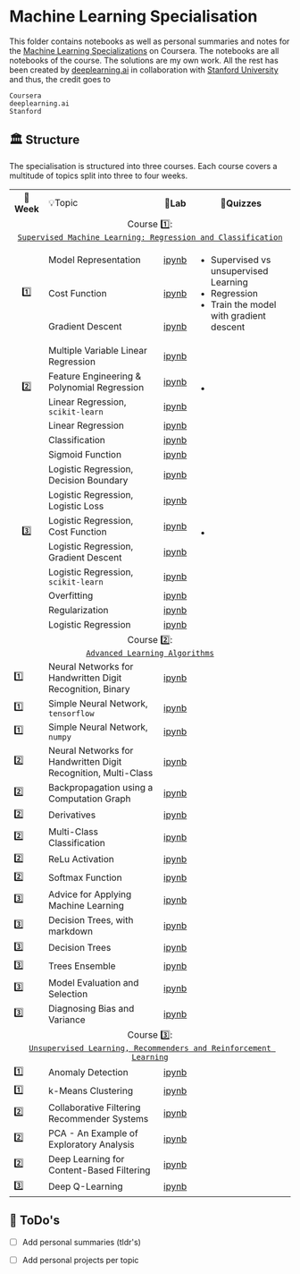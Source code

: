 

# Machine Learning Specialisation

This folder contains notebooks as well as personal summaries and notes for the [Machine Learning Specializations](https://www.coursera.org/specializations/machine-learning-introduction) on Coursera. The notebooks are all notebooks of the course. The solutions are my own work. All the rest has been created by [deeplearning.ai](https://www.deeplearning.ai/courses/machine-learning-specialization/) in collaboration with [Stanford University](https://www.stanford.edu/) and thus, the credit goes to

```
Coursera
deeplearning.ai
Stanford
```

## 🏛️ Structure

The specialisation is structured into three courses. Each course covers a multitude of topics split into three to four weeks. 

<table>
  <tr>
    <th>📅Week</th>
    <td>💡Topic</td>
    <th>🔬Lab</th>
    <th>📝Quizzes</th>
  </tr>
  <tr>
    <td colspan="4" align="center">
      Course 1️⃣:<br><a href="https://github.com/PeeteKeesel/coursera-summaries/blob/46973aefb4428c02749c01b6c2fc257af825cc2e/specializations/machine_learning_specialization/course1__supervised_machine_learning_regression_and_classification">
        <code>Supervised Machine Learning: Regression and Classification</code>
      </a>     
    </td>
  </tr>
  <tr>
    <td rowspan="3" align="center">1️⃣</td>
    <td>Model Representation</td>
    <td><a href="https://github.com/PeeteKeesel/coursera-summaries/blob/46973aefb4428c02749c01b6c2fc257af825cc2e/specializations/machine_learning_specialization/course1__supervised_machine_learning_regression_and_classification/C1_W1_Lab04_Gradient_Descent_Soln.ipynb">ipynb</a></td>
    <td rowspan="3">
        <ul>
            <li>Supervised vs unsupervised Learning</li>
            <li>Regression</li>
            <li>Train the model with gradient descent</li>
        </ul>
    </td>
  </tr>
  <tr>
    <!-- <td>1️⃣</td> -->
    <td>Cost Function</td>
    <td><a href="https://github.com/PeeteKeesel/coursera-summaries/blob/46973aefb4428c02749c01b6c2fc257af825cc2e/specializations/machine_learning_specialization/course1__supervised_machine_learning_regression_and_classification/C1_W1_Lab04_Gradient_Descent_Soln.ipynb">ipynb</a></td>
    <!-- <td></td> -->
  </tr>    
  <tr>
    <!-- <td>1️⃣</td> -->
    <td>Gradient Descent</td>
    <td><a href="https://github.com/PeeteKeesel/coursera-summaries/blob/46973aefb4428c02749c01b6c2fc257af825cc2e/specializations/machine_learning_specialization/course1__supervised_machine_learning_regression_and_classification/C1_W1_Lab04_Gradient_Descent_Soln.ipynb">ipynb</a></td>
    <!-- <td></td> -->
  </tr> 
  <tr>
    <td rowspan="4" align="center">2️⃣</td>
    <td>Multiple Variable Linear Regression</td>
    <td><a href="https://github.com/PeeteKeesel/coursera-summaries/blob/46973aefb4428c02749c01b6c2fc257af825cc2e/specializations/machine_learning_specialization/course1__supervised_machine_learning_regression_and_classification/C1_W2_Lab02_Multiple_Variable_Soln.ipynb">ipynb</a></td>
    <td rowspan="4"">
        <ul>
            <li></li>
        </ul>
    </td>
  </tr>   
  <tr>
    <!-- <td>2️⃣</td> -->
    <td>Feature Engineering & Polynomial Regression</td>
    <td><a href="https://github.com/PeeteKeesel/coursera-summaries/blob/46973aefb4428c02749c01b6c2fc257af825cc2e/specializations/machine_learning_specialization/course1__supervised_machine_learning_regression_and_classification/C1_W2_Lab04_FeatEng_PolyReg_Soln.ipynb">ipynb</a></td>
    <!-- <td></td> -->
  </tr>  
  <tr>
    <!-- <td>2️⃣</td> -->
    <td>Linear Regression, <code>scikit-learn</code></td>
    <td><a href="https://github.com/PeeteKeesel/coursera-summaries/blob/46973aefb4428c02749c01b6c2fc257af825cc2e/specializations/machine_learning_specialization/course1__supervised_machine_learning_regression_and_classification/C1_W2_Lab05_Sklearn_GD_Soln.ipynb">ipynb</a></td>
    <!-- <td></td> -->
  </tr> 
  <tr>
    <!-- <td>2️⃣</td> -->
    <td>Linear Regression</code></td>
    <td><a href="https://github.com/PeeteKeesel/coursera-summaries/blob/46973aefb4428c02749c01b6c2fc257af825cc2e/specializations/machine_learning_specialization/course1__supervised_machine_learning_regression_and_classification/C1_W2_Linear_Regression.ipynb">ipynb</a></td>
    <!-- <td></td> -->
  </tr>      
  <tr>
    <td rowspan="10" align="center">3️⃣</td>
    <td>Classification</td>
    <td><a href="https://github.com/PeeteKeesel/coursera-summaries/blob/46973aefb4428c02749c01b6c2fc257af825cc2e/specializations/machine_learning_specialization/course1__supervised_machine_learning_regression_and_classification/C1_W3_Lab01_Classification_Soln.ipynb">ipynb</a></td>
    <td rowspan="10" align="center">
        <ul>
            <li></li>
        </ul>
    </td>
  </tr>     
  <tr>
    <!-- <td>3️⃣</td> -->
    <td>Sigmoid Function</td>
    <td><a href="https://github.com/PeeteKeesel/coursera-summaries/blob/46973aefb4428c02749c01b6c2fc257af825cc2e/specializations/machine_learning_specialization/course1__supervised_machine_learning_regression_and_classification/C1_W3_Lab02_Sigmoid_function_Soln.ipynb">ipynb</a></td>
    <!-- <td></td> -->
  </tr>     
  <tr>
    <!-- <td>3️⃣</td> -->
    <td>Logistic Regression, Decision Boundary</td>
    <td><a href="https://github.com/PeeteKeesel/coursera-summaries/blob/46973aefb4428c02749c01b6c2fc257af825cc2e/specializations/machine_learning_specialization/course1__supervised_machine_learning_regression_and_classification/C1_W3_Lab03_Decision_Boundary_Soln.ipynb">ipynb</a></td>
    <!-- <td></td> -->
  </tr>     
  <tr>
    <!-- <td>3️⃣</td> -->
    <td>Logistic Regression, Logistic Loss</td>
    <td><a href="https://github.com/PeeteKeesel/coursera-summaries/blob/46973aefb4428c02749c01b6c2fc257af825cc2e/specializations/machine_learning_specialization/course1__supervised_machine_learning_regression_and_classification/C1_W3_Lab04_LogisticLoss_Soln.ipynb">ipynb</a></td>
    <!-- <td></td> -->
  </tr>     
   <tr>
    <!-- <td>3️⃣</td> -->
    <td>Logistic Regression, Cost Function</td>
    <td><a href="https://github.com/PeeteKeesel/coursera-summaries/blob/46973aefb4428c02749c01b6c2fc257af825cc2e/specializations/machine_learning_specialization/course1__supervised_machine_learning_regression_and_classification/C1_W3_Lab05_Cost_Function_Soln.ipynb">ipynb</a></td>
    <!-- <td></td> -->
  </tr>
  <tr>
    <!-- <td>3️⃣</td> -->
    <td>Logistic Regression, Gradient Descent</td>
    <td><a href="https://github.com/PeeteKeesel/coursera-summaries/blob/46973aefb4428c02749c01b6c2fc257af825cc2e/specializations/machine_learning_specialization/course1__supervised_machine_learning_regression_and_classification/C1_W3_Lab06_Gradient_Descent_Soln.ipynb">ipynb</a></td>
    <!-- <td></td> -->
  </tr>     
   <tr>
    <!-- <td>3️⃣</td> -->
    <td>Logistic Regression, <code>scikit-learn</code></td>
    <td><a href="https://github.com/PeeteKeesel/coursera-summaries/blob/46973aefb4428c02749c01b6c2fc257af825cc2e/specializations/machine_learning_specialization/course1__supervised_machine_learning_regression_and_classification/C1_W3_Lab07_Scikit_Learn_Soln.ipynb">ipynb</a></td>
    <!-- <td></td> -->
  </tr> 
  <tr>
    <!-- <td>3️⃣</td> -->
    <td>Overfitting</td>
    <td><a href="https://github.com/PeeteKeesel/coursera-summaries/blob/46973aefb4428c02749c01b6c2fc257af825cc2e/specializations/machine_learning_specialization/course1__supervised_machine_learning_regression_and_classification/C1_W3_Lab08_Overfitting_Soln.ipynb">ipynb</a></td>
    <!-- <td></td> -->
  </tr>     
   <tr>
    <!-- <td>3️⃣</td> -->
    <td>Regularization</td>
    <td><a href="https://github.com/PeeteKeesel/coursera-summaries/blob/46973aefb4428c02749c01b6c2fc257af825cc2e/specializations/machine_learning_specialization/course1__supervised_machine_learning_regression_and_classification/C1_W3_Lab09_Regularization_Soln.ipynb">ipynb</a></td>
    <!-- <td></td> -->
  </tr> 
  <tr>
    <!-- <td>3️⃣</td> -->
    <td>Logistic Regression</td>
    <td><a href="https://github.com/PeeteKeesel/coursera-summaries/blob/46973aefb4428c02749c01b6c2fc257af825cc2e/specializations/machine_learning_specialization/course1__supervised_machine_learning_regression_and_classification/C1_W3_Logistic_Regression.ipynb">ipynb</a></td>
    <!-- <td></td> -->
  </tr>                   
  <tr>
    <td colspan="4" align="center">
      Course 2️⃣:<br><a href="https://github.com/PeeteKeesel/coursera-summaries/blob/46973aefb4428c02749c01b6c2fc257af825cc2e/specializations/machine_learning_specialization/course2__advanced_learning_algorithms">
        <code>Advanced Learning Algorithms</code>
      </a>
    </td>
  </tr>
  <tr>
    <td>1️⃣</td>
    <td>Neural Networks for Handwritten Digit Recognition, Binary</td>
    <td><a href="https://github.com/PeeteKeesel/coursera-summaries/blob/46973aefb4428c02749c01b6c2fc257af825cc2e/specializations/machine_learning_specialization/course2__advanced_learning_algorithms/C2_W1_Assignment.ipynb">ipynb</a></td>
    <td></td>
  </tr>
  <tr>
    <td>1️⃣</td>
    <td>Simple Neural Network, <code>tensorflow</code></td>
    <td><a href="https://github.com/PeeteKeesel/coursera-summaries/blob/46973aefb4428c02749c01b6c2fc257af825cc2e/specializations/machine_learning_specialization/course2__advanced_learning_algorithms/C2_W1_Lab02_CoffeeRoasting_TF.ipynb">ipynb</a></td>
    <td></td>
  </tr>
  <tr>
    <td>1️⃣</td>
    <td>Simple Neural Network, <code>numpy</code></td>
    <td><a href="https://github.com/PeeteKeesel/coursera-summaries/blob/46973aefb4428c02749c01b6c2fc257af825cc2e/specializations/machine_learning_specialization/course2__advanced_learning_algorithms/C2_W1_Lab03_CoffeeRoasting_Numpy.ipynb">ipynb</a></td>
    <td></td>
  </tr>
  <tr>
    <td>2️⃣</td>
    <td>Neural Networks for Handwritten Digit Recognition, Multi-Class</td>
    <td><a href="https://github.com/PeeteKeesel/coursera-summaries/blob/46973aefb4428c02749c01b6c2fc257af825cc2e/specializations/machine_learning_specialization/course2__advanced_learning_algorithms/C2_W2_Assignment.ipynb">ipynb</a></td>
    <td></td>
  </tr>
  <tr>
    <td>2️⃣</td>
    <td>Backpropagation using a Computation Graph</td>
    <td><a href="https://github.com/PeeteKeesel/coursera-summaries/blob/46973aefb4428c02749c01b6c2fc257af825cc2e/specializations/machine_learning_specialization/course2__advanced_learning_algorithms/C2_W2_Backprop.ipynb">ipynb</a></td>
    <td></td>
  </tr>
  <tr>
    <td>2️⃣</td>
    <td>Derivatives</td>
    <td><a href="https://github.com/PeeteKeesel/coursera-summaries/blob/46973aefb4428c02749c01b6c2fc257af825cc2e/specializations/machine_learning_specialization/course2__advanced_learning_algorithms/C2_W2_Derivatives.ipynb">ipynb</a></td>
    <td></td>
  </tr>
  <tr>
    <td>2️⃣</td>
    <td>Multi-Class Classification</td>
    <td><a href="https://github.com/PeeteKeesel/coursera-summaries/blob/46973aefb4428c02749c01b6c2fc257af825cc2e/specializations/machine_learning_specialization/course2__advanced_learning_algorithms/C2_W2_Multiclass_TF.ipynb">ipynb</a></td>
    <td></td>
  </tr>
  <tr>
    <td>2️⃣</td>
    <td>ReLu Activation</td>
    <td><a href="https://github.com/PeeteKeesel/coursera-summaries/blob/46973aefb4428c02749c01b6c2fc257af825cc2e/specializations/machine_learning_specialization/course2__advanced_learning_algorithms/C2_W2_Relu.ipynb">ipynb</a></td>
    <td></td>
  </tr>
  <tr>
    <td>2️⃣</td>
    <td>Softmax Function</td>
    <td><a href="https://github.com/PeeteKeesel/coursera-summaries/blob/46973aefb4428c02749c01b6c2fc257af825cc2e/specializations/machine_learning_specialization/course2__advanced_learning_algorithms/C2_W2_SoftMax.ipynb">ipynb</a></td>
    <td></td>
  </tr>
  <tr>
    <td>3️⃣</td>
    <td>Advice for Applying Machine Learning</td>
    <td><a href="https://github.com/PeeteKeesel/coursera-summaries/blob/46973aefb4428c02749c01b6c2fc257af825cc2e/specializations/machine_learning_specialization/course2__advanced_learning_algorithms/C2_W3_Assignment.ipynb">ipynb</a></td>
    <td></td>
  </tr>
  <tr>
    <td>3️⃣</td>
    <td>Decision Trees, with markdown</td>
    <td><a href="https://github.com/PeeteKeesel/coursera-summaries/blob/46973aefb4428c02749c01b6c2fc257af825cc2e/specializations/machine_learning_specialization/course2__advanced_learning_algorithms/C2_W4_Decision_Tree_with_Markdown.ipynb">ipynb</a></td>
    <td></td>
  </tr>   
  <tr>
    <td>3️⃣</td>
    <td>Decision Trees</td>
    <td><a href="https://github.com/PeeteKeesel/coursera-summaries/blob/46973aefb4428c02749c01b6c2fc257af825cc2e/specializations/machine_learning_specialization/course2__advanced_learning_algorithms/C2_W4_Lab_01_Decision_Trees.ipynb">ipynb</a></td>
    <td></td>
  </tr>   
  <tr>
    <td>3️⃣</td>
    <td>Trees Ensemble</td>
    <td><a href="https://github.com/PeeteKeesel/coursera-summaries/blob/46973aefb4428c02749c01b6c2fc257af825cc2e/specializations/machine_learning_specialization/course2__advanced_learning_algorithms/C2_W4_Lab_02_Tree_Ensemble.ipynb">ipynb</a></td>
    <td></td>
  </tr>  
  <tr>
    <td>3️⃣</td>
    <td>Model Evaluation and Selection</td>
    <td><a href="https://github.com/PeeteKeesel/coursera-summaries/blob/46973aefb4428c02749c01b6c2fc257af825cc2e/specializations/machine_learning_specialization/course2__advanced_learning_algorithms/C2W3_Lab_01_Model_Evaluation_and_Selection.ipynb">ipynb</a></td>
    <td></td>
  </tr>  
  <tr>
    <td>3️⃣</td>
    <td>Diagnosing Bias and Variance</td>
    <td><a href="https://github.com/PeeteKeesel/coursera-summaries/blob/46973aefb4428c02749c01b6c2fc257af825cc2e/specializations/machine_learning_specialization/course2__advanced_learning_algorithms/C2W3_Lab_02_Diagnosing_Bias_and_Variance.ipynb">ipynb</a></td>
    <td></td>
  </tr>               
  <tr>
    <td colspan="4" align="center">
      Course 3️⃣:<br><a href="https://github.com/PeeteKeesel/coursera-summaries/blob/4765f1ee6ecb581871daad5544a85c74bd1de302/specializations/machine_learning_specialization/course3__unsupervised_learning_recommenders_reinforcement_learning">
        <code>Unsupervised Learning, Recommenders and Reinforcement Learning</code>
      </a>
    </td>
  </tr> 
  <tr>
    <td>1️⃣</td>
    <td>Anomaly Detection</td>
    <td><a href="https://github.com/PeeteKeesel/coursera-summaries/blob/3e4a4d83f57edea25845b3dd62179f772236efaf/specializations/machine_learning_specialization/course3__unsupervised_learning_recommenders_reinforcement_learning/C3_W1_Anomaly_Detection.ipynb">ipynb</a></td>
    <td></td>
  </tr>   
  <tr>
    <td>1️⃣</td>
    <td>k-Means Clustering</td>
    <td><a href="https://github.com/PeeteKeesel/coursera-summaries/blob/46973aefb4428c02749c01b6c2fc257af825cc2e/specializations/machine_learning_specialization/course3__unsupervised_learning_recommenders_reinforcement_learning/C3_W1_KMeans_Assignment.ipynb">ipynb</a></td>
    <td></td>
  </tr>  
  <tr>
    <td>2️⃣</td>
    <td>Collaborative Filtering Recommender Systems</td>
    <td><a href="https://github.com/PeeteKeesel/coursera-summaries/blob/d21a6e519c6ef939184e0e5118a8b96fdbdce5c5/specializations/machine_learning_specialization/course3__unsupervised_learning_recommenders_reinforcement_learning/C3_W2_Collaborative_RecSys_Assignment.ipynb">ipynb</a></td>
    <td></td>
  </tr>  
  <tr>
    <td>2️⃣</td>
    <td>PCA - An Example of Exploratory Analysis</td>
    <td><a href="https://github.com/PeeteKeesel/coursera-summaries/blob/d21a6e519c6ef939184e0e5118a8b96fdbdce5c5/specializations/machine_learning_specialization/course3__unsupervised_learning_recommenders_reinforcement_learning/C3_W2_Lab01_PCA_Visualization_Examples.ipynb">ipynb</a></td>
    <td></td>
  </tr>  
  <tr>
    <td>2️⃣</td>
    <td>Deep Learning for Content-Based Filtering</td>
    <td><a href="https://github.com/PeeteKeesel/coursera-summaries/blob/d21a6e519c6ef939184e0e5118a8b96fdbdce5c5/specializations/machine_learning_specialization/course3__unsupervised_learning_recommenders_reinforcement_learning/C3_W2_RecSysNN_Assignment.ipynb">ipynb</a></td>
    <td></td>
  </tr>  
  <tr>
    <td>3️⃣</td>
    <td>Deep Q-Learning</td>
    <td><a href="https://github.com/PeeteKeesel/coursera-summaries/blob/4765f1ee6ecb581871daad5544a85c74bd1de302/specializations/machine_learning_specialization/course3__unsupervised_learning_recommenders_reinforcement_learning/C3_W3_A1_Assignment.ipynb">ipynb</a></td>
    <td></td>
  </tr>                
</table>


## 📆 ToDo's 

- [ ] Add personal summaries (tldr's)
- [ ] Add personal projects per topic


